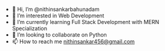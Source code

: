 - 👋 Hi, I’m @nithinsankarbahunadam
- 👀 I’m interested in Web Development
- 🌱 I’m currently learning Full Stack Development with MERN Specialization
- 💞️ I’m looking to collaborate on Python
- 📫 How to reach me nithinsankar456@gmail.com

<!---
nithinsankarbahunadam/nithinsankarbahunadam is a ✨ special ✨ repository because its `README.md` (this file) appears on your GitHub profile.
You can click the Preview link to take a look at your changes.
--->
